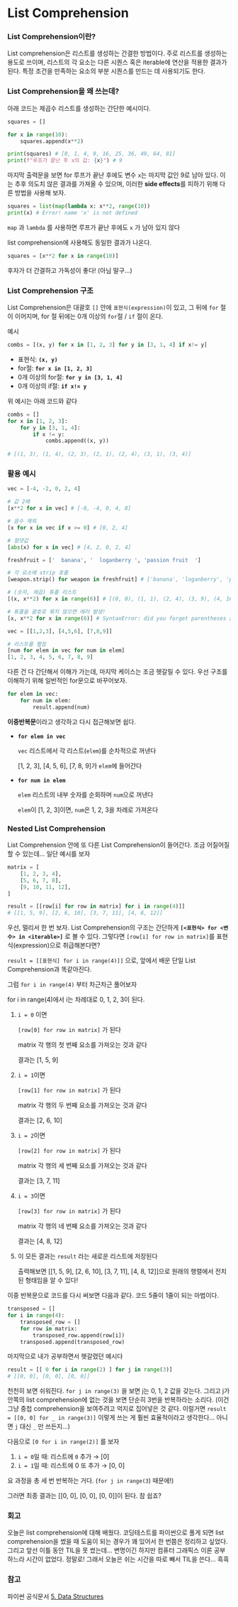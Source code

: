 # List Comprehension
### List Comprehension이란?
List comprehension은 리스트를 생성하는 간결한 방법이다. 주로 리스트를 생성하는 용도로 쓰이며, 리스트의 각 요소는 다른 시퀀스 혹은 iterable에 연산을 적용한 결과가 된다. 특정 조건을 만족하는 요소의 부분 시퀀스를 만드는 데 사용되기도 한다. 

### List Comprehension을 왜 쓰는데?

아래 코드는 제곱수 리스트를 생성하는 간단한 예시이다. 

```python
squares = []

for x in range(10):
    squares.append(x**2)

print(squares) # [0, 1, 4, 9, 16, 25, 36, 49, 64, 81]
print(f"루프가 끝난 후 x의 값: {x}") # 9
```

마지막 출력문을 보면 for 루프가 끝난 후에도 변수 `x`는 마지막 값인 9로 남아 있다. 이는 추후 의도치 않은 결과를 가져올 수 있으며, 이러한 **side effects**를 피하기 위해  다른 방법을 사용해 보자.

```python
squares = list(map(lambda x: x**2, range(10))
print(x) # Error! name 'x' is not defined
```

`map` 과 `lambda` 를 사용하면 루프가 끝난 후에도 `x` 가 남아 있지 않다

list comprehension에 사용해도 동일한 결과가 나온다.

```python
squares = [x**2 for x in range(10)]
```

후자가 더 간결하고 가독성이 좋다! (아님 말구…)

### List Comprehension 구조

List Comprehension은 대괄호 `[]` 안에 `표현식(expression)`이 있고, 그 뒤에 `for` 절이 이어지며, for 절 뒤에는 0개 이상의 `for`절 / `if` 절이 온다.

예시

```python
combs = [(x, y) for x in [1, 2, 3] for y in [3, 1, 4] if x!= y]
```

- 표현식: **`(x, y)`**
- for절: **`for x in [1, 2, 3]`**
- 0개 이상의 for절: **`for y in [3, 1, 4]`**
- 0개 이상의 if절: **`if x!= y`**

위 예시는 아래 코드와 같다

```python
combs = []
for x in [1, 2, 3]:
    for y in [3, 1, 4]:
        if x != y:
            combs.append((x, y))
            
# [(1, 3), (1, 4), (2, 3), (2, 1), (2, 4), (3, 1), (3, 4)]
```

### 활용 예시

```python
vec = [-4, -2, 0, 2, 4]

# 값 2배
[x**2 for x in vec] # [-8, -4, 0, 4, 8]

# 음수 제외
[x for x in vec if x >= 0] # [0, 2, 4]

# 절댓값
[abs(x) for x in vec] # [4, 2, 0, 2, 4]

freshfruit = ['  banana', '  loganberry ', 'passion fruit  ']

# 각 요소에 strip 호출
[weapon.strip() for weapon in freshfruit] # ['banana', 'loganberry', 'passion fruit']

# (숫자, 제곱) 튜플 리스트
[(x, x**2) for x in range(6)] # [(0, 0), (1, 1), (2, 4), (3, 9), (4, 16), (5, 25)]

# 튜플을 괄호로 묶지 않으면 에러 발생!
[x, x**2 for x in range(6)] # SyntaxError: did you forget parentheses around the comprehension target?

vec = [[1,2,3], [4,5,6], [7,8,9]]

# 리스트를 펼침
[num for elem in vec for num in elem]
[1, 2, 3, 4, 5, 6, 7, 8, 9]
```

다른 건 다 간단해서 이해가 가는데, 마지막 케이스는 조금 헷갈릴 수 있다. 우선 구조를 이해하기 위해 일반적인 for문으로 바꾸어보자.

```python
for elem in vec:
    for num in elem:
        result.append(num)
```

**이중반복문**이라고 생각하고 다시 접근해보면 쉽다.

- **`for elem in vec`**
    
    `vec` 리스트에서 각 리스트(`elem`)를 순차적으로 꺼낸다
    
    [1, 2, 3], [4, 5, 6], [7, 8, 9]가 `elem`에 들어간다
    
- **`for num in elem`**
    
    `elem` 리스트의 내부 숫자를 순회하며 `num`으로 꺼낸다
    
    `elem`이 [1, 2, 3]이면, `num`은 1, 2, 3을 차례로 가져온다
    

### Nested List Comprehension

List Comprehension 안에 또 다른 List Comprehension이 들어간다. 조금 어질어질할 수 있는데… 일단 예시를 보자

```python
matrix = [
    [1, 2, 3, 4],
    [5, 6, 7, 8],
    [9, 10, 11, 12],
]

result = [[row[i] for row in matrix] for i in range(4)]]
# [[1, 5, 9], [2, 6, 10], [3, 7, 11], [4, 8, 12]]
```

우선, 멀리서 한 번 보자. List Comprehension의 구조는 간단하게 **`[<표현식> for <변수> in <iterable>]`** 로 볼 수 있다. 그렇다면 `[row[i] for row in matrix]`를 표현식(expression)으로 취급해본다면? 

`result = [[표현식] for i in range(4)]]` 으로, 앞에서 배운 단일 List Comprehension과 똑같아진다.

그럼 `for i in range(4)` 부터 차근차근 풀어보자

for i in range(4)에서 i는 차례대로 0, 1, 2, 3이 된다.

1. `i = 0` 이면
    
    `[row[0] for row in matrix]` 가 된다
    
    matrix 각 행의 첫 번째 요소를 가져오는 것과 같다
    
    결과는 [1, 5, 9]
    
2. `i = 1`이면
    
    `[row[1] for row in matrix]` 가 된다
    
    matrix 각 행의 두 번째 요소를 가져오는 것과 같다
    
    결과는 [2, 6, 10]
    
3. `i = 2`이면
    
    `[row[2] for row in matrix]` 가 된다
    
    matrix 각 행의 세 번째 요소를 가져오는 것과 같다
    
    결과는 [3, 7, 11]
    
4. `i = 3`이면
    
    `[row[3] for row in matrix]` 가 된다
    
    matrix 각 행의 네 번째 요소를 가져오는 것과 같다
    
    결과는 [4, 8, 12]
    
5. 이 모든 결과는 `result` 라는 새로운 리스트에 저장된다
    
    출력해보면 [[1, 5, 9], [2, 6, 10], [3, 7, 11], [4, 8, 12]]으로 원래의 행렬에서 전치된 형태임을 알 수 있다!
    

이중 반복문으로 코드를 다시 써보면 다음과 같다. 코드 5줄이 1줄이 되는 마법이다.

```python
transposed = []
for i in range(4):
    transposed_row = []
    for row in matrix:
        transposed_row.append(row[i])
    transposed.append(transposed_row)
```

마지막으로 내가 공부하면서 헷갈렸던 예시다

```python
result = [[ 0 for i in range(2) ] for j in range(3)]
# [[0, 0], [0, 0], [0, 0]]
```

천천히 보면 쉬워진다. `for j in range(3)` 을 보면 j는 0, 1, 2 값을 갖는다. 그리고 j가 안쪽의 list comprehension에 없는 것을 보면 단순히 3번을 반복하라는 소리다. (이건 그냥 중첩 comprehension을 보여주려고 억지로 집어넣은 것 같다. 이럴거면 `result = [[0, 0] for _ in range(3)]`  이렇게 쓰는 게 훨씬 효율적이라고 생각한다… 아니면 `j` 대신 `_` 만 쓰든지…) 

다음으로 `[0 for i in range(2)]` 를 보자

1. `i = 0`일 때: 리스트에 `0` 추가 → [0]
2. `i = 1`일 때: 리스트에 0 또 추가 → [0, 0]

요 과정을 총 세 번 반복하는 거다. (`for j in range(3`) 때문에!)

그러면 최종 결과는 [[0, 0], [0, 0], [0, 0]]이 된다. 참 쉽죠?

### 회고

오늘은 list comprehension에 대해 배웠다. 코딩테스트를 파이썬으로 풀게 되면 list comprehension을 썼을 때 도움이 되는 경우가 꽤 있어서 한 번쯤은 정리하고 싶었다. 그리고 앞선 이틀 동안 TIL을 못 썼는데… 변명이긴 하지만 컴퓨터 그래픽스 이론 공부하느라 시간이 없었다. 정말로! 그래서 오늘은 쉬는 시간을 따로 빼서 TIL을 쓴다… 흑흑

### 참고

파이썬 공식문서
[5. Data Structures](https://docs.python.org/3/tutorial/datastructures.html)